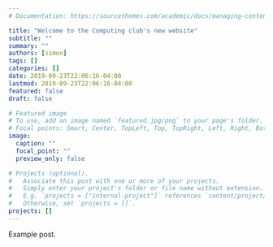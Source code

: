 ```yaml
---
# Documentation: https://sourcethemes.com/academic/docs/managing-content/

title: "Welcome to the Computing club's new website"
subtitle: ""
summary: ""
authors: [simon]
tags: []
categories: []
date: 2019-09-23T22:06:16-04:00
lastmod: 2019-09-23T22:06:16-04:00
featured: false
draft: false

# Featured image
# To use, add an image named `featured.jpg/png` to your page's folder.
# Focal points: Smart, Center, TopLeft, Top, TopRight, Left, Right, BottomLeft, Bottom, BottomRight.
image:
  caption: ""
  focal_point: ""
  preview_only: false

# Projects (optional).
#   Associate this post with one or more of your projects.
#   Simply enter your project's folder or file name without extension.
#   E.g. `projects = ["internal-project"]` references `content/project/deep-learning/index.md`.
#   Otherwise, set `projects = []`.
projects: []
---
```


Example post. 

